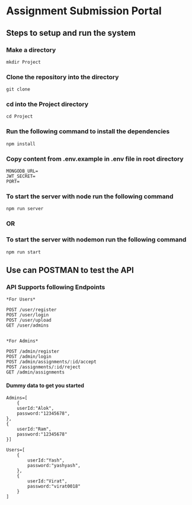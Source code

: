 # Assignment Submission Portal

## Steps to setup and run the system

### Make a directory

```
mkdir Project
```

### Clone the repository into the directory

```
git clone
```

### cd into the Project directory

```
cd Project
```

### Run the following command to install the dependencies

```
npm install
```

### Copy content from .env.example in .env file in root directory

```
MONGODB_URL=
JWT_SECRET=
PORT=
```

### To start the server with node run the following command

```
npm run server
```
### OR
### To start the server with nodemon run the following command

```
npm run start
```


## Use can POSTMAN to test the API

### API Supports following Endpoints

~~~
*For Users*

POST /user/register
POST /user/login
POST /user/upload
GET /user/admins


*For Admins*

POST /admin/register
POST /admin/login
POST /admin/assignments/:id/accept
POST /assignments/:id/reject
GET /admin/assignments
~~~

#### Dummy data to get you started

```
Admins=[
    {
    userId:"Alok",
    password:"12345678",
},
{
    userId:"Ram",
    password:"12345678"
}]

Users=[
    {
        userId:"Yash",
        password:"yashyash",
    },
    {
        userId:"Virat",
        password:"virat0018"
    }
]
```
